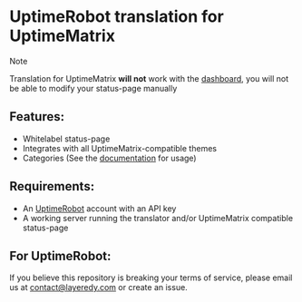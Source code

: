 # UptimeRobot translation for UptimeMatrix
> [!NOTE]
> Translation for UptimeMatrix **will not** work with the [dashboard](https://app.upptimematrix.com), you will not be able to modify your status-page manually

## Features:
- Whitelabel status-page
- Integrates with all UptimeMatrix-compatible themes
- Categories (See the [documentation](https://lyrdy.co/dko4) for usage)


## Requirements:
- An [UptimeRobot](https://uptimerobot.com/) account with an API key
- A working server running the translator and/or UptimeMatrix compatible status-page


## For UptimeRobot:
If you believe this repository is breaking your terms of service, please email us at contact@layeredy.com or create an issue.
